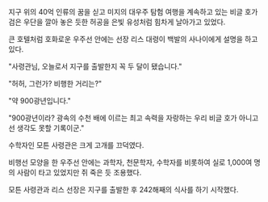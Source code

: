 지구 위의 40억 인류의 꿈을 싣고 미지의 대우주 탐험 여행을 계속하고 있는 비글 호가 검은 우단을 깔아 놓은 듯한 허공을 은빛 유성처럼 힘차게 날아가고 있었다.

큰 호텔처럼 호화로운 우주선 안에는 선장 리스 대령이 백발의 사나이에게 설명을 하고 있다.

"사령관님, 오늘로서 지구를 출발한지 꼭 두 달이 됐습니다."

"허허, 그런가? 비행한 거리는?"

"약 900광년입니다."

"900광년이라? 광속의 수천 배에 이르는 최고 속력을 자랑하는 우리 비글 호가 아니고선 생각도 못할 기록이군."

수학자인 모튼 사령관은 크게 고개를 끄덕였다.

비행선 모양을 한 우주선 안에는 과학자, 천문학자, 수학자를 비롯하여 실로 1,000여 명의 사람이 타고 있었지만 쥐 죽은 듯 조용했다.

모튼 사령관과 리스 선장은 지구를 출발한 후 242해째의 식사를 하기 시작했다.